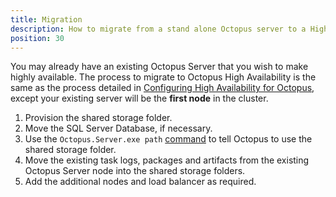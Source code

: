 ```yaml
---
title: Migration
description: How to migrate from a stand alone Octopus server to a High Availability (HA) setup.
position: 30
---
```


You may already have an existing Octopus Server that you wish to make highly available. The process to migrate to Octopus High Availability is the same as the process detailed in [Configuring High Availability for Octopus](/docs/administration/high-availability/configure/index.md), except your existing server will be the **first node** in the cluster.

1. Provision the shared storage folder.
2. Move the SQL Server Database, if necessary.
3. Use the `Octopus.Server.exe path` [command](/docs/octopus-rest-api/octopus.server.exe-command-line/path.md) to tell Octopus to use the shared storage folder.
4. Move the existing task logs, packages and artifacts from the existing Octopus Server node into the shared storage folders.
5. Add the additional nodes and load balancer as required.
